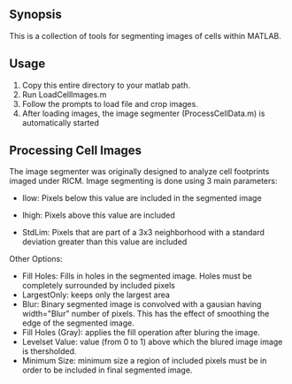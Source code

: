 ## Synopsis
This is a collection of tools for segmenting images of cells within MATLAB. 

## Usage
1. Copy this entire directory to your matlab path.
2. Run LoadCellImages.m
3. Follow the prompts to load file and crop images.
4. After loading images, the image segmenter (ProcessCellData.m) is automatically started

## Processing Cell Images
The image segmenter was originally designed to analyze cell footprints imaged under RICM.
Image segmenting is done using 3 main parameters:
- Ilow: Pixels below this value are included in the segmented image
  
-  Ihigh: Pixels above this value are included
  
- StdLim: Pixels that are part of a 3x3 neighborhood with a standard deviation greater than this value are included

Other Options:
-  Fill Holes: Fills in holes in the segmented image. Holes must be completely surrounded by included pixels
- LargestOnly: keeps only the largest area
-  Blur: Binary segmented image is convolved with a gausian having width="Blur" number of pixels. This has the effect of smoothing the edge of the segmented image.
- Fill Holes (Gray): applies the fill operation after bluring the image.
-  Levelset Value: value (from 0 to 1) above which the blured image image is thersholded.
- Minimum Size: minimum size a region of included pixels must be in order to be included in final segmented image.
